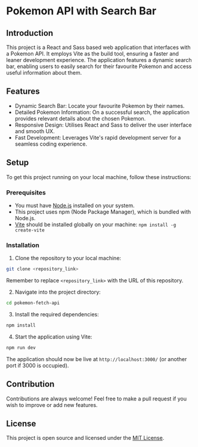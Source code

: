 
# Pokemon API with Search Bar

## Introduction

This project is a React and Sass based web application that interfaces with a Pokemon API. It employs Vite as the build tool, ensuring a faster and leaner development experience. The application features a dynamic search bar, enabling users to easily search for their favourite Pokemon and access useful information about them.

## Features

- Dynamic Search Bar: Locate your favourite Pokemon by their names.
- Detailed Pokemon Information: On a successful search, the application provides relevant details about the chosen Pokemon.
- Responsive Design: Utilises React and Sass to deliver the user interface and smooth UX.
- Fast Development: Leverages Vite's rapid development server for a seamless coding experience.

## Setup

To get this project running on your local machine, follow these instructions:

### Prerequisites

- You must have [Node.js](https://nodejs.org/en/) installed on your system.
- This project uses npm (Node Package Manager), which is bundled with Node.js.
- [Vite](https://vitejs.dev/) should be installed globally on your machine: `npm install -g create-vite`

### Installation

1. Clone the repository to your local machine:

```bash
git clone <repository_link>
```

Remember to replace `<repository_link>` with the URL of this repository.

2. Navigate into the project directory:

```bash
cd pokemon-fetch-api
```

3. Install the required dependencies:

```bash
npm install
```

4. Start the application using Vite:

```bash
npm run dev
```

The application should now be live at `http://localhost:3000/` (or another port if 3000 is occupied).

## Contribution

Contributions are always welcome! Feel free to make a pull request if you wish to improve or add new features.

## License

This project is open source and licensed under the [MIT License](LICENSE).
